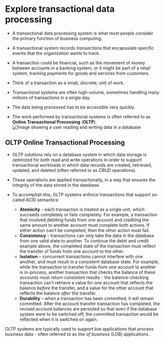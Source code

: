 ﻿# Explore transactional data processing

 - A transactional data processing system is what most people consider the primary function of business computing.
 - A transactional system records _transactions_ that encapsulate specific events that the organization wants to track.
 - A transaction could be financial, such as the movement of money between accounts in a banking system, or it might be part of a retail system, tracking payments for goods and services from customers.
 - Think of a transaction as a small, discrete, unit of work.

 - Transactional systems are often high-volume, sometimes handling many millions of transactions in a single day.
 - The data being processed has to be accessible very quickly.
 - The work performed by transactional systems is often referred to as **Online Transactional Processing** (**OLTP**).
![Image showing a user reading and writing data in a database](https://learn.microsoft.com/en-us/training/wwl-data-ai/explore-core-data-concepts/media/transactional-processing.png)
## OLTP Online Transactional Processing
 - OLTP solutions rely on a database system in which data storage is optimized for both read and write operations in order to support transactional workloads in which data records are created, retrieved, updated, and deleted (often referred to as _CRUD_ operations). 
 - These operations are applied transactionally, in a way that ensures the integrity of the data stored in the database. 
 - To accomplish this, OLTP systems enforce transactions that support so-called ACID semantics:

	 -   **Atomicity**  – each transaction is treated as a single unit, which succeeds completely or fails completely. For example, a transaction that involved debiting funds from one account and crediting the same amount to another account must complete both actions. If either action can't be completed, then the other action must fail.
	-   **Consistency**  – transactions can only take the data in the database from one valid state to another. To continue the debit and credit example above, the completed state of the transaction must reflect the transfer of funds from one account to the other.
	-   **Isolation**  – concurrent transactions cannot interfere with one another, and must result in a consistent database state. For example, while the transaction to transfer funds from one account to another is in-process, another transaction that checks the balance of these accounts must return consistent results - the balance-checking transaction can't retrieve a value for one account that reflects the balance  _before_  the transfer, and a value for the other account that reflects the balance  _after_  the transfer.
	-   **Durability**  – when a transaction has been committed, it will remain committed. After the account transfer transaction has completed, the revised account balances are persisted so that even if the database system were to be switched off, the committed transaction would be reflected when it is switched on again.

OLTP systems are typically used to support live applications that process business data - often referred to as _line of business_ (LOB) applications.

